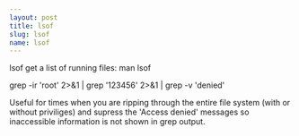 ```yaml
---
layout: post
title: lsof
slug: lsof
name: lsof
---
```


lsof get a list of running files: man lsof

grep -ir 'root' 2>&1 | grep '123456' 2>&1 | grep -v 'denied'

Useful for times when you are ripping through the entire file system (with or without priviliges) and supress the 'Access denied' messages so inaccessible information is not shown in grep output.